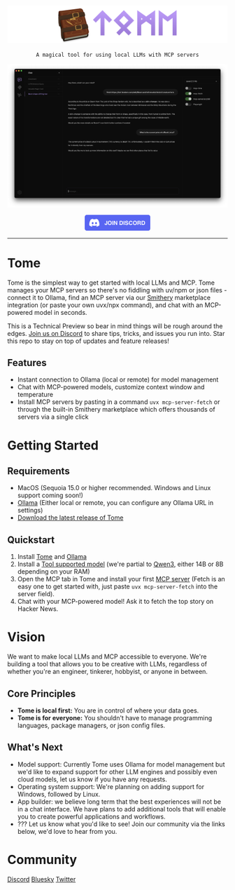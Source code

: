 <img src="static/images/repo-header.png" alt="Tome" />

<p align="center">
    <code>A magical tool for using local LLMs with MCP servers</code>
</p>

<img src="static/images/screenshot.png" alt="Tome Screenshot" />

<p align="center">
    <a href="https://discord.gg/9CH6us29YA">
        <img src=".github/images/discord.png" width="150">
    </a>
</p>

---

# Tome

Tome is the simplest way to get started with local LLMs and MCP. Tome manages your MCP servers so there's no fiddling with uv/npm or json files - connect it to Ollama, find an MCP server via our [Smithery](https://smithery.ai) marketplace integration (or paste your own uvx/npx command), and chat with an MCP-powered model in seconds.

This is a Technical Preview so bear in mind things will be rough around the edges. [Join us on Discord](https://discord.gg/9CH6us29YA) to share tips, tricks, and issues you run into. Star this repo to stay on top of updates and feature releases!

## Features

- Instant connection to Ollama (local or remote) for model management
- Chat with MCP-powered models, customize context window and temperature
- Install MCP servers by pasting in a command `uvx mcp-server-fetch` or through the built-in Smithery marketplace which offers thousands of servers via a single click

# Getting Started

## Requirements

- MacOS (Sequoia 15.0 or higher recommended. Windows and Linux support coming soon!)
- [Ollama](https://ollama.com/) (Either local or remote, you can configure any Ollama URL in settings)
- [Download the latest release of Tome](https://github.com/runebookai/tome/releases/download/v0.3.0/Tome_0.3.0_aarch64.dmg)

## Quickstart

1. Install [Tome](https://github.com/runebookai/tome/releases/download/v0.3.0/Tome_0.3.0_aarch64.dmg) and [Ollama](https://ollama.com)
2. Install a [Tool supported model](https://ollama.com/search?c=tools) (we're partial to [Qwen3](https://ollama.com/library/qwen3), either 14B or 8B depending on your RAM)
3. Open the MCP tab in Tome and install your first [MCP server](https://github.com/modelcontextprotocol/servers) (Fetch is an easy one to get started with, just paste `uvx mcp-server-fetch` into the server field).
4. Chat with your MCP-powered model! Ask it to fetch the top story on Hacker News.

# Vision

We want to make local LLMs and MCP accessible to everyone. We're building a tool that allows you to be creative with LLMs, regardless
of whether you're an engineer, tinkerer, hobbyist, or anyone in between.

## Core Principles

- **Tome is local first:** You are in control of where your data goes.
- **Tome is for everyone:** You shouldn't have to manage programming languages, package managers, or json config files.

## What's Next

- Model support: Currently Tome uses Ollama for model management but we'd like to expand support for other LLM engines and possibly even cloud models, let us know if you have any requests.
- Operating system support: We're planning on adding support for Windows, followed by Linux.
- App builder: we believe long term that the best experiences will not be in a chat interface. We have plans to add additional tools that will enable you to create powerful applications and workflows.
- ??? Let us know what you'd like to see! Join our community via the links below, we'd love to hear from you.

# Community

[Discord](https://discord.gg/9CH6us29YA) [Bluesky](https://bsky.app/profile/runebook.ai) [Twitter](https://twitter.com/runebookai)
